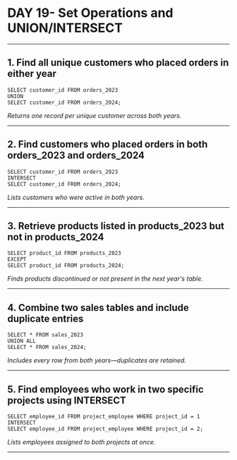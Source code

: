 # DAY 19- Set Operations and UNION/INTERSECT

---

## 1. Find all unique customers who placed orders in either year
```
SELECT customer_id FROM orders_2023
UNION
SELECT customer_id FROM orders_2024;
```
*Returns one record per unique customer across both years.*

---

## 2. Find customers who placed orders in both orders_2023 and orders_2024
```
SELECT customer_id FROM orders_2023
INTERSECT
SELECT customer_id FROM orders_2024;
```
*Lists customers who were active in both years.*

---

## 3. Retrieve products listed in products_2023 but not in products_2024
```
SELECT product_id FROM products_2023
EXCEPT
SELECT product_id FROM products_2024;
```
*Finds products discontinued or not present in the next year's table.*

---

## 4. Combine two sales tables and include duplicate entries
```
SELECT * FROM sales_2023
UNION ALL
SELECT * FROM sales_2024;
```
*Includes every row from both years—duplicates are retained.*

---

## 5. Find employees who work in two specific projects using INTERSECT
```
SELECT employee_id FROM project_employee WHERE project_id = 1
INTERSECT
SELECT employee_id FROM project_employee WHERE project_id = 2;
```
*Lists employees assigned to both projects at once.*

---
